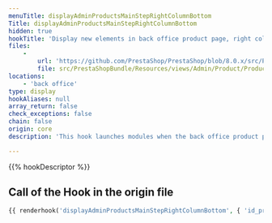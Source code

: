 ```yaml
---
menuTitle: displayAdminProductsMainStepRightColumnBottom
Title: displayAdminProductsMainStepRightColumnBottom
hidden: true
hookTitle: 'Display new elements in back office product page, right column of the Basic settings tab'
files:
    -
        url: 'https://github.com/PrestaShop/PrestaShop/blob/8.0.x/src/PrestaShopBundle/Resources/views/Admin/Product/ProductPage/Panels/essentials.html.twig'
        file: src/PrestaShopBundle/Resources/views/Admin/Product/ProductPage/Panels/essentials.html.twig
locations:
    - 'back office'
type: display
hookAliases: null
array_return: false
check_exceptions: false
chain: false
origin: core
description: 'This hook launches modules when the back office product page is displayed'

---
```


{{% hookDescriptor %}}

## Call of the Hook in the origin file

```php
{{ renderhook('displayAdminProductsMainStepRightColumnBottom', { 'id_product': productId }) }}
```
